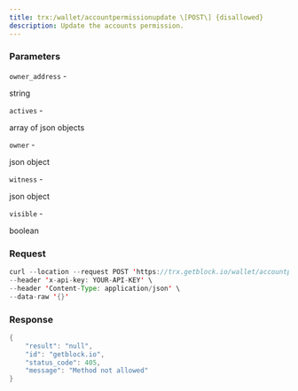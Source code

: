 ```yaml
---
title: trx:/wallet/accountpermissionupdate \[POST\] {disallowed}
description: Update the accounts permission.
---
```


### Parameters


`owner_address` -

string

`actives` -

array of json objects

`owner` -

json object

`witness` -

json object

`visible` -

boolean

### Request

``` java
curl --location --request POST 'https://trx.getblock.io/wallet/accountpermissionupdate' \ 
--header 'x-api-key: YOUR-API-KEY' \
--header 'Content-Type: application/json' \
--data-raw '{}'
```

###  Response

``` java
{
    "result": "null",
    "id": "getblock.io",
    "status_code": 405,
    "message": "Method not allowed"
}
```

